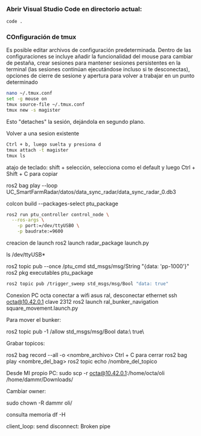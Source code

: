 ### Abrir Visual Studio Code en directorio actual:
```bash
code .
```
### COnfiguración de tmux
Es posible editar archivos de configuración predeterminada. Dentro de las configuraciones se incluye añadir la funcionalidad del mouse para cambiar de pestaña, crear sesiones para mantener sesiones persistentes en la terminal (las sesiones continúan ejecutándose incluso si te desconectas), opciones de cierre de sesione y apertura para volver a trabajar en un punto determinado
```bash
nano ~/.tmux.conf
set -g mouse on
tmux source-file ~/.tmux.conf
tmux new -s magister
```
Esto "detaches" la sesión, dejándola en segundo plano.

Volver a una sesion existente
```bash
Ctrl + b, luego suelta y presiona d
tmux attach -t magister
tmux ls
```

atajo de teclado: shift + selección, selecciona como el default y luego Ctrl + Shift + C para copiar

ros2 bag play --loop UC_SmartFarmRadar/datos/data_sync_radar/data_sync_radar_0.db3


colcon build --packages-select ptu_package


```bash
ros2 run ptu_controller control_node \
  --ros-args \
    -p port:=/dev/ttyUSB0 \
    -p baudrate:=9600
```

creacion de launch
ros2 launch radar_package launch.py


ls /dev/ttyUSB*

ros2 topic pub --once /ptu_cmd std_msgs/msg/String "{data: 'pp-1000'}"
ros2 pkg executables ptu_package


```bash
ros2 topic pub /trigger_sweep std_msgs/msg/Bool "data: true"
```

Conexion PC octa
conectar a wifi asus ral, desconectar ethernet
ssh octa@10.42.0.1
clave 2312
ros2 launch ral_bunker_navigation square_movement.launch.py


Para mover el bunker:

ros2 topic pub -1 /allow std_msgs/msg/Bool data:\ true\

Grabar topicos:

ros2 bag record --all -o <nombre_archivo>
Ctrl + C para cerrar
ros2 bag play <nombre_del_bag>
ros2 topic echo /nombre_del_topico

Desde MI propio PC:
sudo scp -r octa@10.42.0.1:/home/octa/oli /home/dammr/Downloads/


Cambiar owner:

sudo chown -R dammr oli/

consulta memoria
df -H

client_loop: send disconnect: Broken pipe